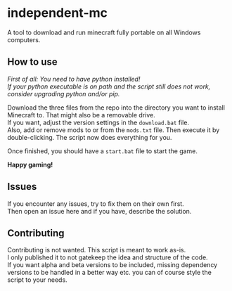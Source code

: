 # independent-mc
A tool to download and run minecraft fully portable on all Windows computers.

## How to use
*First of all: You need to have python installed!*  
*If your python executable is on path and the script still does not work, consider upgrading python and/or pip.*  

Download the three files from the repo into the directory you want to install Minecraft to. That might also be a removable drive.  
If you want, adjust the version settings in the `download.bat` file.  
Also, add or remove mods to or from the `mods.txt` file.
Then execute it by double-clicking. The script now does everything for you.  

Once finished, you should have a `start.bat` file to start the game.  

**Happy gaming!**

## Issues
If you encounter any issues, try to fix them on their own first.  
Then open an issue here and if you have, describe the solution.

## Contributing
Contributing is not wanted. This script is meant to work as-is.  
I only published it to not gatekeep the idea and structure of the code.  
If you want alpha and beta versions to be included, missing dependency versions to be handled in a better way etc. you can of course style the script to your needs.
